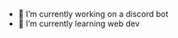 <!--### Hi there 👋


**cerberus15/cerberus15** is a ✨ _special_ ✨ repository because its `README.md` (this file) appears on your GitHub profile.

Here are some ideas to get you started:
-->
- 🔭 I’m currently working on a discord bot
- 🌱 I’m currently learning web dev
<!-- - 👯 I’m looking to collaborate on -->
<!-- - 🤔 I’m looking for help with ...  -->
<!-- - 💬 Ask me about ... -->
<!-- - 📫 How to reach me: ... -->
<!-- - 😄 Pronouns: ... -->
<!-- - ⚡ Fun fact: ... -->

